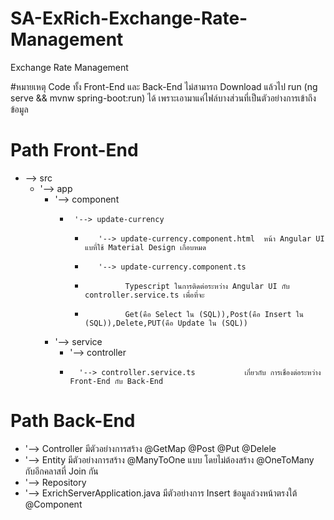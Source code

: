 # SA-ExRich-Exchange-Rate-Management
Exchange Rate Management

#หมายเหตุ Code ทั้ง Front-End และ Back-End ไม่สามารถ Download แล้วไป run (ng serve && mvnw spring-boot:run) ได้ เพราะเอามาแค่ไฟล์บางส่วนที่เป็นตัวอย่างการเข้าถึงข้อมูล

# Path Front-End
*   --> src
    *   '--> app
         *  '--> component
            *      '--> update-currency                              
               *        '--> update-currency.component.html  หน้า Angular UI แบที่ใช้ Material Design เกือบหมด 
               *        '--> update-currency.component.ts    
               *              Typescript ในการติดต่อระหว่าง Angular UI กับ controller.service.ts เพื่อที่จะ
               *              Get(คือ Select ใน (SQL)),Post(คือ Insert ใน (SQL)),Delete,PUT(คือ Update ใน (SQL))
              
         *  '--> service
            *  '--> controller 
            *       '--> controller.service.ts           เกี่ยวกับ การเชื่องต่อระหว่าง Front-End กับ Back-End
                   
# Path Back-End
*  '--> Controller                          มีตัวอย่างการสร้าง @GetMap @Post @Put @Delele
*  '--> Entity                              มีตัวอย่างการสร้าง @ManyToOne แบบ โดยไม่ต้องสร้าง @OneToMany กับอีกคลาสที่ Join กัน 
*  '--> Repository
*  '--> ExrichServerApplication.java        มีตัวอย่างการ Insert ข้อมูลล่วงหน้าตรงใต้ 	@Component

